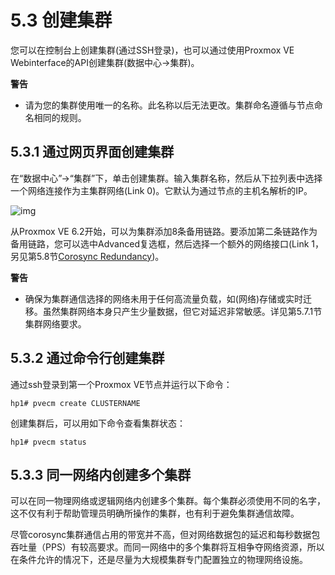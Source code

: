 # 5.3 创建集群

您可以在控制台上创建集群(通过SSH登录)，也可以通过使用Proxmox VE Webinterface的API创建集群(数据中心→集群)。

**警告**

 - 请为您的集群使用唯一的名称。此名称以后无法更改。集群命名遵循与节点命名相同的规则。

## 5.3.1 通过网页界面创建集群

在“数据中心”→“集群”下，单击创建集群。输入集群名称，然后从下拉列表中选择一个网络连接作为主集群网络(Link 0)。它默认为通过节点的主机名解析的IP。

![img](./createcluster.png "通过网页界面创建集群")

从Proxmox VE 6.2开始，可以为集群添加8条备用链路。要添加第二条链路作为备用链路，您可以选中Advanced复选框，然后选择一个额外的网络接口(Link 1，另见第5.8节[Corosync Redundancy](./Corosync_Redundancy.md))。

**警告**

- 确保为集群通信选择的网络未用于任何高流量负载，如(网络)存储或实时迁移。虽然集群网络本身只产生少量数据，但它对延迟非常敏感。详见第5.7.1节集群网络要求。

## 5.3.2 通过命令行创建集群

通过ssh登录到第一个Proxmox VE节点并运行以下命令：

```
hp1# pvecm create CLUSTERNAME
```

创建集群后，可以用如下命令查看集群状态：

```
hp1# pvecm status
```

## 5.3.3 同一网络内创建多个集群

可以在同一物理网络或逻辑网络内创建多个集群。每个集群必须使用不同的名字，这不仅有利于帮助管理员明确所操作的集群，也有利于避免集群通信故障。

尽管corosync集群通信占用的带宽并不高，但对网络数据包的延迟和每秒数据包吞吐量（PPS）有较高要求。而同一网络中的多个集群将互相争夺网络资源，所以在条件允许的情况下，还是尽量为大规模集群专门配置独立的物理网络设施。
          
